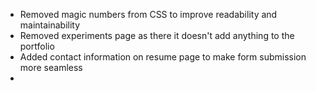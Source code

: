 - Removed magic numbers from CSS to improve readability and maintainability
- Removed experiments page as there it doesn't add anything to the portfolio
- Added contact information on resume page to make form submission more seamless
- 
